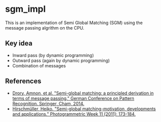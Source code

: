 # sgm_impl

This is an implementation of Semi Global Matching (SGM) using the message passing algrithm on the CPU.

## Key idea

- Inward pass (by dynamic programming)
- Outward pass (again by dynamic programming)
- Combination of messages

## References

- [Drory, Amnon, et al. "Semi-global matching: a principled derivation in terms of message passing." German Conference on Pattern Recognition. Springer, Cham, 2014.](https://link.springer.com/chapter/10.1007/978-3-319-11752-2_4)
- [Hirschmüller, Heiko. "Semi-global matching-motivation, developments and applications." Photogrammetric Week 11 (2011): 173-184.](http://elib.dlr.de/73119/)
